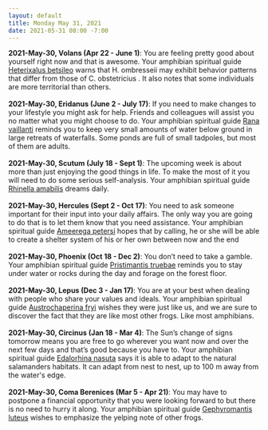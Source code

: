 ```yaml
---
layout: default
title: Monday May 31, 2021
date: 2021-05-31 08:00 -7:00
---
```


**2021-May-30, Volans (Apr 22 - June 1)**: You are feeling pretty good about yourself right now and that is awesome. Your amphibian spiritual guide [Heterixalus betsileo](https://amphibiaweb.org/cgi/amphib_query?where-genus=Heterixalus&where-species=betsileo) warns that H. ombresseii may exhibit behavior patterns that differ from those of C. obstetricius . It also notes that some individuals are more territorial than others. <br /><br />**2021-May-30, Eridanus (June 2 - July 17)**: If you need to make changes to your lifestyle you might ask for help. Friends and colleagues will assist you no matter what you might choose to do. Your amphibian spiritual guide [Rana vaillanti](https://amphibiaweb.org/cgi/amphib_query?where-genus=Rana&where-species=vaillanti) reminds you to keep very small amounts of water below ground in large retreats of waterfalls. Some ponds are full of small tadpoles, but most of them are adults. <br /><br />**2021-May-30, Scutum (July 18 - Sept 1)**: The upcoming week is about more than just enjoying the good things in life. To make the most of it you will need to do some serious self-analysis. Your amphibian spiritual guide [Rhinella amabilis](https://amphibiaweb.org/cgi/amphib_query?where-genus=Rhinella&where-species=amabilis) dreams daily. <br /><br />**2021-May-30, Hercules (Sept 2 - Oct 17)**: You need to ask someone important for their input into your daily affairs. The only way you are going to do that is to let them know that you need assistance. Your amphibian spiritual guide [Ameerega petersi](https://amphibiaweb.org/cgi/amphib_query?where-genus=Ameerega&where-species=petersi) hopes that by calling, he or she will be able to create a shelter system of his or her own between now and the end <br /><br />**2021-May-30, Phoenix (Oct 18 - Dec 2)**: You don’t need to take a gamble. Your amphibian spiritual guide [Pristimantis truebae](https://amphibiaweb.org/cgi/amphib_query?where-genus=Pristimantis&where-species=truebae) reminds you to stay under water or rocks during the day and forage on the forest floor. <br /><br />**2021-May-30, Lepus (Dec 3 - Jan 17)**: You are at your best when dealing with people who share your values and ideals. Your amphibian spiritual guide [Austrochaperina fryi](https://amphibiaweb.org/cgi/amphib_query?where-genus=Austrochaperina&where-species=fryi) wishes they were just like us, and we are sure to discover the fact that they are like most other frogs. Like most amphibians. <br /><br />**2021-May-30, Circinus (Jan 18 - Mar 4)**: The Sun’s change of signs tomorrow means you are free to go wherever you want now and over the next few days and that’s good because you have to. Your amphibian spiritual guide [Edalorhina nasuta](https://amphibiaweb.org/cgi/amphib_query?where-genus=Edalorhina&where-species=nasuta) says it is able to adapt to the natural salamanders habitats. It can adapt from nest to nest, up to 100 m away from the water's edge. <br /><br />**2021-May-30, Coma Berenices (Mar 5 - Apr 21)**: You may have to postpone a financial opportunity that you were looking forward to but there is no need to hurry it along. Your amphibian spiritual guide [Gephyromantis luteus](https://amphibiaweb.org/cgi/amphib_query?where-genus=Gephyromantis&where-species=luteus) wishes to emphasize the yelping note of other frogs. <br /><br />